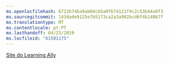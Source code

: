```yaml
---
ms.openlocfilehash: 6722b74ba9ab0dcb5a0fb74121f4c2c53b44a9f3
ms.sourcegitcommit: 143dade9125e7b5173ca2a3a902bcd6f4b14067f
ms.translationtype: MT
ms.contentlocale: pt-PT
ms.lasthandoff: 04/23/2019
ms.locfileid: "61501175"
---
```

[Site do Learning Ally](http://go.microsoft.com/fwlink/?LinkID=239)